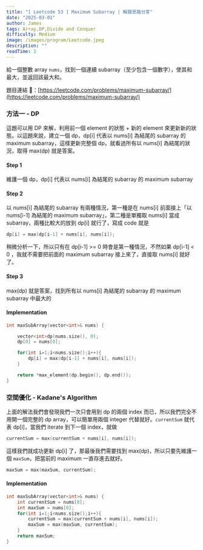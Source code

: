 ```yaml
---
title: "[ Leetcode 53 ] Maximum Subarray | 解題思路分享"
date: "2025-03-01"
author: James
tags: Array,DP,Divide and Conquer
difficulty: Medium
image: /images/program/Leetcode.jpeg
description: ""
readTime: 2
---
```


給一個整數 array `nums`，找到一個連續 subarray（至少包含一個數字），使其和最大，並返回該最大和。

題目連結 🔗：[https://leetcode.com/problems/maximum-subarray/](https://leetcode.com/problems/maximum-subarray/)

### **方法一 - DP**

這題可以用 DP 來解，利用前一個 element 的狀態 + 新的 element 來更新新的狀態。以這題來說，建立一個 dp，dp[i] 代表以 nums[i] 為結尾的 subarray 的 maximum subarray，這樣更新完整個 dp，就看過所有以 nums[i] 為結尾的狀況，取得 max(dp) 就是答案。

#### **Step 1**

維護一個 dp，dp[i] 代表以 nums[i] 為結尾的 subarray 的 maximum subarray

#### **Step 2**

以 nums[i] 為結尾的 subarray 有兩種情況，第一種是在 nums[i] 前面接上「以 nums[i-1] 為結尾的 maximum subarray」，第二種是單獨取 nums[i] 當成 subarray，兩種比較大的放到 dp[i] 就行了，寫成 code 就是

```cpp
dp[i] = max(dp[i-1] + nums[i], nums[i]);
```

稍微分析一下，所以只有在 dp[i-1] >= 0 時會是第一種情況，不然如果 dp[i-1] < 0 ，我就不需要把前面的 maximum subarray 接上來了，直接取 nums[i] 就好了。

#### **Step 3**

max(dp) 就是答案，找到所有以 nums[i] 為結尾的 subarray 的 maximum subarray 中最大的

#### **Implementation**

```cpp
int maxSubArray(vector<int>& nums) {

    vector<int>dp(nums.size(), 0);
    dp[0] = nums[0];

    for(int i=1;i<nums.size();i++){
        dp[i] = max(dp[i-1] + nums[i], nums[i]);
    }

    return *max_element(dp.begin(), dp.end());
}
```

### **空間優化 - Kadane's Algorithm**

上面的解法我們會發現我們一次只會用到 dp 的兩個 index 而已，所以我們完全不用開一個完整的 dp array，可以簡單用兩個 integer 代替就好。`currentSum` 就代表 dp[i]，當我們 iterate 到下一個 index，就做

```cpp
currentSum = max(currentSum + nums[i], nums[i]);
```

這樣我們就成功更新 dp[i] 了，那最後我們需要找到 max(dp)，所以只要先維護一個 `maxSum`，把當前的 maximum 一直存進去就好。

```cpp
maxSum = max(maxSum, currentSum);
```

#### **Implementation**

```cpp
int maxSubArray(vector<int>& nums) {
    int currentSum = nums[0];
    int maxSum = nums[0];
    for(int i=1;i<nums.size();i++){
        currentSum = max(currentSum + nums[i], nums[i]);
        maxSum = max(maxSum, currentSum);
    }
    return maxSum;
}
```